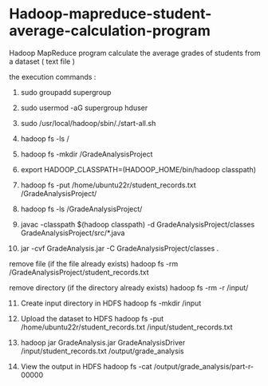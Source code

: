 # Hadoop-mapreduce-student-average-calculation-program
 Hadoop MapReduce program  calculate the average grades of students from a dataset ( text file ) 

the execution commands :

1) sudo groupadd supergroup

2) sudo usermod -aG supergroup hduser

3) sudo /usr/local/hadoop/sbin/./start-all.sh

4) hadoop fs -ls /

5) hadoop fs -mkdir /GradeAnalysisProject

6) export HADOOP_CLASSPATH=$($HADOOP_HOME/bin/hadoop classpath)

7) hadoop fs -put /home/ubuntu22r/student_records.txt /GradeAnalysisProject/

8) hadoop fs -ls /GradeAnalysisProject/

9) javac -classpath $(hadoop classpath) -d GradeAnalysisProject/classes GradeAnalysisProject/src/*.java

10) jar -cvf GradeAnalysis.jar -C GradeAnalysisProject/classes .

remove file (if the file already exists)
hadoop fs -rm /GradeAnalysisProject/student_records.txt

remove directory (if the directory already exists)
hadoop fs -rm -r /input/

11) Create input directory in HDFS
hadoop fs -mkdir /input

12) Upload the dataset to HDFS
hadoop fs -put /home/ubuntu22r/student_records.txt /input/student_records.txt

13) hadoop jar GradeAnalysis.jar GradeAnalysisDriver /input/student_records.txt /output/grade_analysis

14) View the output in HDFS
hadoop fs -cat /output/grade_analysis/part-r-00000




